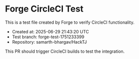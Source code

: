# Forge CircleCI Test
                
This is a test file created by Forge to verify CircleCI functionality.

- Created at: 2025-06-29 21:43:20 UTC
- Test branch: forge-test-1751233399
- Repository: samarth-bhargav/HackTJ

This PR should trigger CircleCI builds to test the integration.
